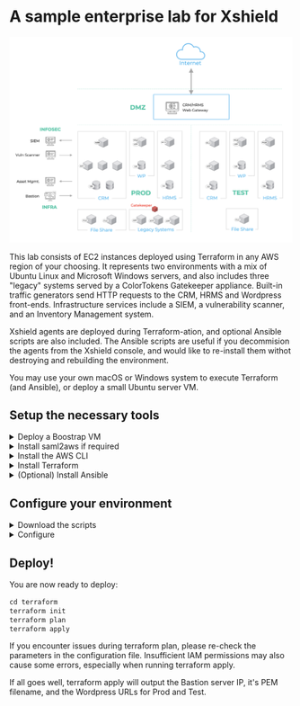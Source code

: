 # A sample enterprise lab for Xshield

![alt](images/lab-env.png)

This lab consists of EC2 instances deployed using Terraform in any AWS region of your choosing.  It represents two environments with a mix of Ubuntu Linux and Microsoft Windows servers, and also includes three "legacy" systems served by a ColorTokens Gatekeeper appliance.  Built-in traffic generators send HTTP requests to the CRM, HRMS and Wordpress front-ends.  Infrastructure services include a SIEM, a vulnerability scanner, and an Inventory Management system.

Xshield agents are deployed during Terraform-ation, and optional Ansible scripts are also included. The Ansible scripts are useful if you decommision the agents from the Xshield console, and would like to re-install them withot destroying and rebuilding the environment.

You may use your own macOS or Windows system to execute Terraform (and Ansible), or deploy a small Ubuntu server VM.

## Setup the necessary tools

<details>
<summary>Deploy a Boostrap VM</summary>
<p>

The instructions below assume the use of an Ubuntu 22.04 VM (1 vCPU, 4GB RAM should be adequate.)

Before proceeding, let's update the apt repositories.

```
sudo apt update
```
</details>

<details>
<summary>Install saml2aws if required</summary>
<p>

We use multifactor authentication with JumpCloud for AWS CLI access at our organization. The open source **saml2aws** tool makes this easy.  Install this tool using the following steps:

```
mkdir -p ~/.local/bin
CURRENT_VERSION=$(curl -Ls https://api.github.com/repos/Versent/saml2aws/releases/latest | grep 'tag_name' | cut -d'v' -f2 | cut -d'"' -f1)
wget -c https://github.com/Versent/saml2aws/releases/download/v${CURRENT_VERSION}/saml2aws_${CURRENT_VERSION}_linux_amd64.tar.gz -O - | tar -xzv -C ~/.local/bin
chmod u+x ~/.local/bin/saml2aws
sudo install .local/bin/saml2aws /usr/local/bin
```

Next, configure **saml2aws**
```
saml2aws configure --idp-provider <IDP name> --username <Your Username> --url <Your SSO URL> -p default --mfa Auto --skip-prompt
```

To test the installation, authenticate as follows:

```
saml2aws login --idp-account=default --role arn:aws:iam::<Your URN>
```
</details>

<details>
<summary>Install the AWS CLI</summary>
<p>

``` 
apt get install unzip
curl https://awscli.amazonaws.com/awscli-exe-linux-x86_64.zip -o "awscliv2.zip"
unzip awscliv2.zip
sudo ./aws/install
```
 
To test the installation, run a CLI command, for example:

```
aws ec2 describe-instances
```

</details>

<details>
<summary>Install Terraform</summary>

```
sudo apt-get update && sudo apt-get install -y gnupg software-properties-common
wget -O- https://apt.releases.hashicorp.com/gpg | \
gpg --dearmor | \
sudo tee /usr/share/keyrings/hashicorp-archive-keyring.gpg > /dev/null
echo "deb [signed-by=/usr/share/keyrings/hashicorp-archive-keyring.gpg] \
https://apt.releases.hashicorp.com $(lsb_release -cs) main" | \
sudo tee /etc/apt/sources.list.d/hashicorp.list
sudo apt update
sudo apt-get install terraform
```
 
To test if installation is successful, simply run:
```
terraform
```

You should see terraform output its usage information.
 
</details>

<details>
<summary>(Optional) Install Ansible</summary>
<p>

sudo add-apt-repository --yes --update ppa:ansible/ansible
sudo apt install -y ansible
</details>
 
## Configure your environment

<details>
<summary>Download the scripts</summary>
<p>

Clone this repo:

```
git clone https://github.com/ColorTokens-Labs/xshield-ng-lab-builder.git
```
</details>
<details>
<summary>Configure</summary>
<p>

Edit the configuration file [config.txt.sample](config.txt.sample) and fill in the
fields.
<p>

**_NOTE:_** Save the file as **config.txt**
<p>
Now run the configure.sh script:

```
./configure.sh
```

Your output should look like this:
```
bash $ ./configure.sh
Writing xshield/config.json...
Writing terraform/terraform.tfvars...
Writing terraform/provider.tf
```

If you run into errors, please verify the parameters you entered in the config.txt file.

</details>

## Deploy!

You are now ready to deploy:

```
cd terraform
terraform init
terraform plan
terraform apply
```

If you encounter issues during terraform plan, please re-check the parameters in the configuration file.  Insufficient IAM permissions may also cause some errors, especially when running terraform apply.

If all goes well, terraform apply will output the Bastion server IP, it's PEM filename, and the Wordpress URLs for Prod and Test.







